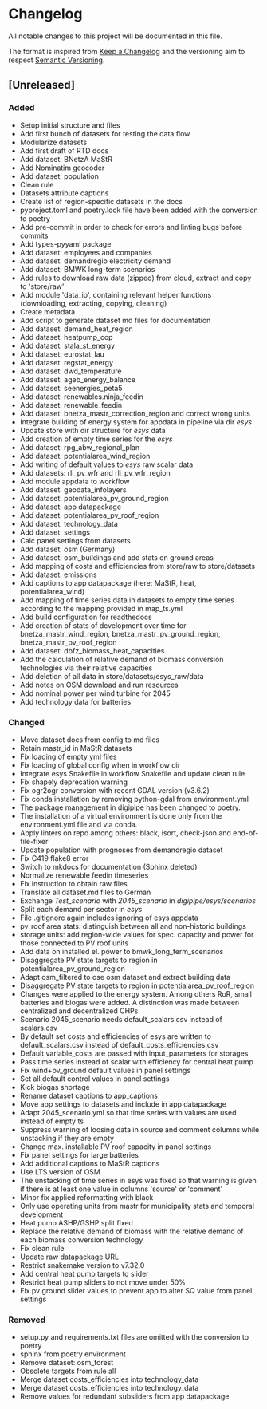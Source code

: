 # Changelog
All notable changes to this project will be documented in this file.

The format is inspired from [Keep a Changelog](http://keepachangelog.com/en/1.0.0/)
and the versioning aim to respect [Semantic Versioning](http://semver.org/spec/v2.0.0.html).

## [Unreleased]

### Added

- Setup initial structure and files
- Add first bunch of datasets for testing the data flow
- Modularize datasets
- Add first draft of RTD docs
- Add dataset: BNetzA MaStR
- Add Nominatim geocoder
- Add dataset: population
- Clean rule
- Datasets attribute captions
- Create list of region-specific datasets in the docs
- pyproject.toml and poetry.lock file have been added with the conversion to poetry
- Add pre-commit in order to check for errors and linting bugs before commits
- Add types-pyyaml package
- Add dataset: employees and companies
- Add dataset: demandregio electricity demand
- Add dataset: BMWK long-term scenarios
- Add rules to download raw data (zipped) from cloud, extract and copy to 'store/raw'
- Add module 'data_io', containing relevant helper functions (downloading, extracting, copying, cleaning)
- Create metadata
- Add script to generate dataset md files for documentation
- Add dataset: demand_heat_region
- Add dataset: heatpump_cop
- Add dataset: stala_st_energy
- Add dataset: eurostat_lau
- Add dataset: regstat_energy
- Add dataset: dwd_temperature
- Add dataset: ageb_energy_balance
- Add dataset: seenergies_peta5
- Add dataset: renewables.ninja_feedin
- Add dataset: renewable_feedin
- Add dataset: bnetza_mastr_correction_region and correct wrong units
- Integrate building of energy system for appdata in pipeline via dir *esys*
- Update store with dir structure for *esys* data
- Add creation of empty time series for the *esys*
- Add dataset: rpg_abw_regional_plan
- Add dataset: potentialarea_wind_region
- Add writing of default values to *esys* raw scalar data
- Add datasets: rli_pv_wfr and rli_pv_wfr_region
- Add module appdata to workflow
- Add dataset: geodata_infolayers
- Add dataset: potentialarea_pv_ground_region
- Add dataset: app datapackage
- Add dataset: potentialarea_pv_roof_region
- Add dataset: technology_data
- Add dataset: settings
- Calc panel settings from datasets
- Add dataset: osm (Germany)
- Add dataset: osm_buildings and add stats on ground areas
- Add mapping of costs and efficiencies from store/raw to store/datasets
- Add dataset: emissions
- Add captions to app datapackage (here: MaStR, heat, potentialarea_wind)
- Add mapping of time series data in datasets to empty time series according to
  the mapping provided in map_ts.yml
- Add build configuration for readthedocs
- Add creation of stats of development over time for bnetza_mastr_wind_region,
  bnetza_mastr_pv_ground_region, bnetza_mastr_pv_roof_region
- Add dataset: dbfz_biomass_heat_capacities
- Add the calculation of relative demand of biomass conversion technologies via
  their relative capacities
- Add deletion of all data in store/datasets/esys_raw/data
- Add notes on OSM download and run resources
- Add nominal power per wind turbine for 2045
- Add technology data for batteries

### Changed

- Move dataset docs from config to md files
- Retain mastr_id in MaStR datasets
- Fix loading of empty yml files
- Fix loading of global config when in workflow dir
- Integrate esys Snakefile in workflow Snakefile and update clean rule
- Fix shapely deprecation warning
- Fix ogr2ogr conversion with recent GDAL version (v3.6.2)
- Fix conda installation by removing python-gdal from environment.yml
- The package management in digipipe has been changed to poetry.
- The installation of a virtual environment is done only from the environment.yml file and via conda.
- Apply linters on repo among others: black, isort, check-json and end-of-file-fixer
- Update population with prognoses from demandregio dataset
- Fix C419 flake8 error
- Switch to mkdocs for documentation (Sphinx deleted)
- Normalize renewable feedin timeseries
- Fix instruction to obtain raw files
- Translate all dataset.md files to German
- Exchange *Test_scenario* with *2045_scenario* in *digipipe/esys/scenarios*
- Split each demand per sector in *esys*
- File .gitignore again includes ignoring of esys appdata
- pv_roof area stats: distinguish between all and non-historic buildings
- storage units: add region-wide values for spec. capacity and power for those
  connected to PV roof units
- Add data on installed el. power to bmwk_long_term_scenarios
- Disaggregate PV state targets to region in potentialarea_pv_ground_region
- Adapt osm_filtered to ose osm dataset and extract building data
- Disaggregate PV state targets to region in potentialarea_pv_roof_region
- Changes were applied to the energy system. Among others RoR, small batteries
  and biogas were added. A distinction was made between centralized and
  decentralized CHPs
- Scenario 2045_scenario needs default_scalars.csv instead of scalars.csv
- By default set costs and efficiencies of esys are written to
  default_scalars.csv instead of default_costs_efficiencies.csv
- Default variable_costs are passed with input_parameters for storages
- Pass time series instead of scalar with efficiency for central heat pump
- Fix wind+pv_ground default values in panel settings
- Set all default control values in panel settings
- Kick biogas shortage
- Rename dataset captions to app_captions
- Move app settings to datasets and include in app datapackage
- Adapt 2045_scenario.yml so that time series with values are used instead of
  empty ts
- Suppress warning of loosing data in source and comment columns while
  unstacking if they are empty
- Change max. installable PV roof capacity in panel settings
- Fix panel settings for large batteries
- Add additional captions to MaStR captions
- Use LTS version of OSM
- The unstacking of time series in esys was fixed so that warning is given if
  there is at least one value in columns 'source' or 'comment'
- Minor fix applied reformatting with black
- Only use operating units from mastr for municipality stats and temporal
  development
- Heat pump ASHP/GSHP split fixed
- Replace the relative demand of biomass with the relative demand of each
  biomass conversion technology
- Fix clean rule
- Update raw datapackage URL
- Restrict snakemake version to v7.32.0
- Add central heat pump targets to slider
- Restrict heat pump sliders to not move under 50%
- Fix pv ground slider values to prevent app to alter SQ value from panel
  settings

### Removed

- setup.py and requirements.txt files are omitted with the conversion to poetry
- sphinx from poetry environment
- Remove dataset: osm_forest
- Obsolete targets from rule all
- Merge dataset costs_efficiencies into technology_data
- Merge dataset costs_efficiencies into technology_data
- Remove values for redundant subsliders from app datapackage
